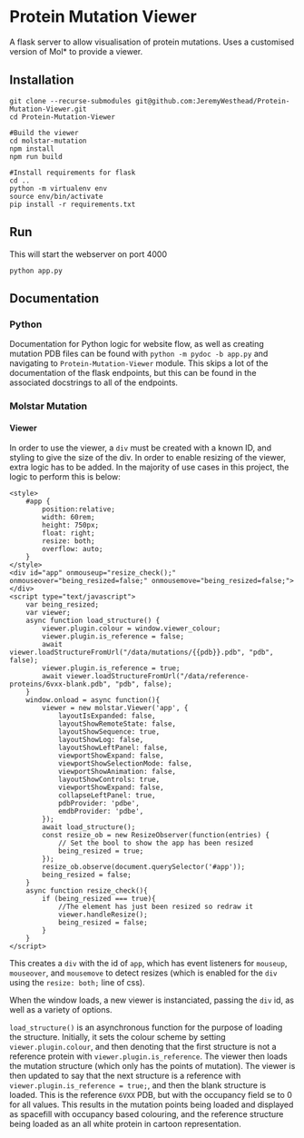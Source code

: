 # Protein Mutation Viewer
A flask server to allow visualisation of protein mutations.
Uses a customised version of Mol* to provide a viewer.

## Installation
```
git clone --recurse-submodules git@github.com:JeremyWesthead/Protein-Mutation-Viewer.git
cd Protein-Mutation-Viewer

#Build the viewer
cd molstar-mutation
npm install
npm run build

#Install requirements for flask
cd ..
python -m virtualenv env
source env/bin/activate
pip install -r requirements.txt
```

## Run
This will start the webserver on port 4000
```
python app.py
```
## Documentation
### Python
Documentation for Python logic for website flow, as well as creating mutation PDB files can be found with `python -m pydoc -b app.py` and navigating to `Protein-Mutation-Viewer` module.
This skips a lot of the documentation of the flask endpoints, but this can be found in the associated docstrings to all of the endpoints.

### Molstar Mutation
#### Viewer
In order to use the viewer, a `div` must be created with a known ID, and styling to give the size of the div. In order to enable resizing of the viewer, extra logic has to be added. In the majority of use cases in this project, the logic to perform this is below:
```
<style>
    #app {
        position:relative;
        width: 60rem;
        height: 750px;
        float: right;
        resize: both;
        overflow: auto;
    }
</style>
<div id="app" onmouseup="resize_check();" onmouseover="being_resized=false;" onmousemove="being_resized=false;"></div>
<script type="text/javascript">
    var being_resized;
    var viewer;
    async function load_structure() {
        viewer.plugin.colour = window.viewer_colour;
        viewer.plugin.is_reference = false;
        await viewer.loadStructureFromUrl("/data/mutations/{{pdb}}.pdb", "pdb", false);
        viewer.plugin.is_reference = true;
        await viewer.loadStructureFromUrl("/data/reference-proteins/6vxx-blank.pdb", "pdb", false);
    }
    window.onload = async function(){
        viewer = new molstar.Viewer('app', {
            layoutIsExpanded: false,
            layoutShowRemoteState: false,
            layoutShowSequence: true,
            layoutShowLog: false,
            layoutShowLeftPanel: false,
            viewportShowExpand: false,
            viewportShowSelectionMode: false,
            viewportShowAnimation: false,
            layoutShowControls: true,
            viewportShowExpand: false,
            collapseLeftPanel: true,
            pdbProvider: 'pdbe',
            emdbProvider: 'pdbe',
        });
        await load_structure();
        const resize_ob = new ResizeObserver(function(entries) {
            // Set the bool to show the app has been resized
            being_resized = true;
        });
        resize_ob.observe(document.querySelector('#app'));
        being_resized = false;
    }
    async function resize_check(){
        if (being_resized === true){
            //The element has just been resized so redraw it
            viewer.handleResize();
            being_resized = false;
        }
    }
</script>
```
This creates a `div` with the id of `app`, which has event listeners for `mouseup`, `mouseover`, and `mousemove` to detect resizes (which is enabled for the `div` using the `resize: both;` line of css).

When the window loads, a new viewer is instanciated, passing the `div` id, as well as a variety of options.

`load_structure()` is an asynchronous function for the purpose of loading the structure. Initially, it sets the colour scheme by setting `viewer.plugin.colour`, and then denoting that the first structure is not a reference protein with `viewer.plugin.is_reference`. The viewer then loads the mutation structure (which only has the points of mutation). The viewer is then updated to say that the next structure is a reference with `viewer.plugin.is_reference = true;`, and then the blank structure is loaded. This is the reference `6VXX` PDB, but with the occupancy field se to 0 for all values. This results in the mutation points being loaded and displayed as spacefill with occupancy based colouring, and the reference structure being loaded as an all white protein in cartoon representation. 